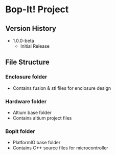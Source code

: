 # Bop-It! Project

## Version History

* 1.0.0-beta
    * Initial Release

## File Structure
### Enclosure folder
- Contains fusion & stl files for enclosure design
### Hardware folder
- Altium base folder
- Contains altium project files
### Bopit folder
- PlatformIO base folder
- Contains C++ source files for microcontroller